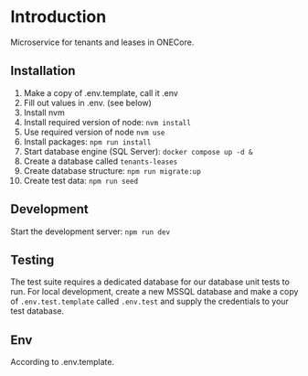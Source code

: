 # Introduction

Microservice for tenants and leases in ONECore.

## Installation

1. Make a copy of .env.template, call it .env
2. Fill out values in .env. (see below)
3. Install nvm
4. Install required version of node: `nvm install`
5. Use required version of node `nvm use`
6. Install packages: `npm run install`
7. Start database engine (SQL Server): `docker compose up -d &`
8. Create a database called `tenants-leases`
9. Create database structure: `npm run migrate:up`
10. Create test data: `npm run seed`

## Development

Start the development server: `npm run dev`

## Testing

The test suite requires a dedicated database for our database unit tests to run.
For local development, create a new MSSQL database and make a copy of `.env.test.template` called `.env.test` and supply
the credentials to your test database.

## Env

According to .env.template.
